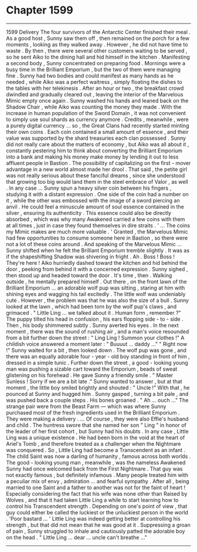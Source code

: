
# Chapter 1599


---

1599 Delivery
The four survivors of the Antarctic Center finished their meal . As a good host , Sunny saw them off , then remained on the porch for a few moments , looking as they walked away .
However , he did not have time to waste .
By then , there were several other customers waiting to be served , so he sent Aiko to the dining hall and hid himself in the kitchen . Manifesting a second body , Sunny concentrated on preparing food .
Mornings were a busy time in the Brilliant Emporium , but the two of them were managing fine . Sunny had two bodies and could manifest as many hands as he needed , while Aiko was a perfect waitress , simply floating the dishes to the tables with her telekinesis .
After an hour or two , the breakfast crowd dwindled and gradually cleared out , leaving the interior of the Marvelous Mimic empty once again . Sunny washed his hands and leaned back on the Shadow Chair , while Aiko was counting the money they made .
With the increase in human population of the Sword Domain , it was not convenient to simply use soul shards as currency anymore . Credits , meanwhile , were a purely digital currency … so , the Great Clans had recently started minting their own coins . Each coin contained a small amount of essence , and their value was supported by the shard treasuries each clan possessed .
Sunny did not really care about the matters of economy , but Aiko was all about it , constantly pestering him to think about converting the Brilliant Emporium into a bank and making his money make money by lending it out to less affluent people in Bastion . The possibility of capitalizing on the first - mover advantage in a new world almost made her drool .
That said , the petite girl was not really serious about these fanciful dreams , since she understood that growing too big would land them in the steel embrace of Valor , as well .
In any case …
Sunny spun a heavy silver coin between his fingers , studying it with a distant expression . One side of the coin had a number on it , while the other was embossed with the image of a sword piercing an anvil . He could feel a minuscule amount of soul essence contained in the silver , ensuring its authenticity .
This essence could also be directly absorbed , which was why many Awakened carried a few coins with them at all times , just in case they found themselves in dire straits .
' ... The coins my Mimic makes are much more valuable . '
Granted , the Marvelous Mimic had few opportunities to consume someone here in Bastion , so there were not a lot of these coins around .
And speaking of the Marvelous Mimic …
Sunny shifted when he felt the Brilliant Emporium tremble slightly . It was as if the shapeshifting Shadow was shivering in fright .
Ah .
Boss ! Boss ! They're here !
Aiko hurriedly dashed toward the kitchen and hid behind the door , peeking from behind it with a concerned expression .
Sunny sighed , then stood up and headed toward the door .
It's time , then .
Walking outside , he mentally prepared himself .
Out there , on the front lawn of the Brilliant Emporium … an adorable wolf pup was sitting , staring at him with shining eyes and wagging his tail excitedly .
The little wolf was undeniably cute . However , the problem was that he was also the size of a bull .
Sunny looked at the lawn , which had been torn by the wolf pup's claws , and grimaced .
" Little Ling … we talked about it . Human form , remember ?"
The puppy tilted his head in confusion , his ears flopping side - to - side . Then , his body shimmered subtly .
Sunny averted his eyes .
In the next moment , there was the sound of rushing air , and a man's voice resounded from a bit further down the street :
" Ling Ling ! Summon your clothes !"
A childish voice answered a moment later :
" Buuuut … daddy …"
" Right now !"
Sunny waited for a bit , then looked down .
The wolf pup was gone , and there was an equally adorable four - year - old boy standing in front of him , dressed in a simple tunic . Further down the street , a good - looking young man was pushing a sizable cart toward the Emporium , beads of sweat glistening on his forehead .
He gave Sunny a friendly smile .
" Master Sunless ! Sorry if we are a bit late ."
Sunny wanted to answer , but at that moment , the little boy smiled brightly and shouted :
" Uncle !"
With that , he pounced at Sunny and hugged him .
Sunny gasped , turning a bit pale , and was pushed back a couple steps . His bones groaned .
" Ah … ouch …"
The strange pair were from the Beast Farm — which was where Sunny purchased most of the fresh ingredients used in the Brilliant Emporium . They were making a delivery .
… Of course , they were also Effie's husband and child .
The huntress swore that she named her son " Ling " in honor of the leader of her first cohort , but Sunny had his doubts . In any case , Little Ling was a unique existence . He had been born in the void at the heart of Ariel's Tomb , and therefore treated as a challenger when the Nightmare was conquered .
So , Little Ling had become a Transcendent as an infant . The child Saint was now a darling of humanity , famous across both worlds .
The good - looking young man , meanwhile , was the nameless Awakened Sunny had once welcomed back from the First Nightmare . That guy was not exactly famous , but definitely infamous . Many people treated him with a peculiar mix of envy , admiration … and fearful sympathy .
After all , being married to one Saint and a father to another was not for the faint of heart !
Especially considering the fact that his wife was none other than Raised by Wolves , and that it had taken Little Ling a while to start learning how to control his Transcendent strength .
Depending on one's point of view , that guy could either be called the luckiest or the unluckiest person in the world .
'Poor bastard … '
Little Ling was indeed getting better at controlling his strength , but that did not mean that he was good at it .
Suppressing a groan of pain , Sunny struggled to inhale and cautiously patted the adorable boy on the head .
" Little Ling … dear … uncle can't breathe …"

---

